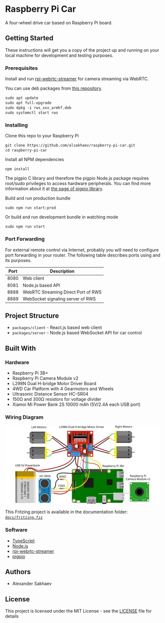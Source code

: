 # Raspberry Pi Car

A four-wheel drive car based on Raspberry Pi board.

## Getting Started

These instructions will get you a copy of the project up and running on your local machine for development and testing purposes.

### Prerequisites

Install and run [rpi-webrtc-streamer](https://github.com/kclyu/rpi-webrtc-streamer) for camera streaming via WebRTC.

You can use deb packages from [this repository](https://github.com/kclyu/rpi-webrtc-streamer-deb).

```
sudo apt update
sudo apt full-upgrade
sudo dpkg -i rws_xxx_armhf.deb
sudo systemctl start rws
```

### Installing

Clone this repo to your Raspberry Pi
```
git clone https://github.com/alsakhaev/raspberry-pi-car.git
cd raspberry-pi-car
```

Install all NPM dependencies
```
npm install
```

The pigpio C library and therefore the pigpio Node.js package requires root/sudo privileges to access hardware peripherals.
You can find more information about it at [the page of pigpio library](https://github.com/fivdi/pigpio).

Build and run production bundle
```
sudo npm run start:prod
```

Or build and run development bundle in watching mode
```
sudo npm run start
```

### Port Forwarding

For external remote control via Internet, probably you will need to configure port forwarding in your router. The following table describes ports using and its purposes.

| Port | Description                         |
| ---- | ----------------------------------- |
| 8080 | Web client                          |
| 8081 | Node.js based API                   |
| 8888 | WebRTC Streaming Direct Port of RWS |
| 8889 | WebSocket signaling server of RWS   |

## Project Structure

- `packages/client` - React.js based web client
- `packages/server` - Node.js based WebSocket API for car control

## Built With

### Hardware

* Raspberry Pi 3B+
* Raspberry Pi Camera Module v2
* L298N Dual H-bridge Motor Driver Board
* 4WD Car Platform with 4 Gearmotors and Wheels
* Ultrasonic Distance Sensor HC-SR04
* 150Ω and 300Ω resistors for voltage divider
* Xiamoi Mi Power Bank 2S 10000 mAh (5V/2.4A each USB port)

### Wiring Diagram

![Wiring Diagram](docs/wiring_diagram.svg "Wiring Diagram")

This Fritzing project is available in the documentation folder: [`docs/fritzing.fzz`](docs/fritzing.fzz)

### Software

* [TypeScript](https://www.typescriptlang.org/)
* [Node.js](https://nodejs.org/)
* [rpi-webrtc-streamer](https://github.com/kclyu/rpi-webrtc-streamer)
* [pigpio](https://github.com/fivdi/pigpio)

## Authors

* Alexander Sakhaev

## License

This project is licensed under the MIT License - see the [LICENSE](LICENSE) file for details
